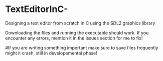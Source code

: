 # TextEditorInC-
Designing a text editor from scratch in C using the SDL2 graphics library

Downloading the files and running the executable should work.
If you encounter any errors, mention it in the issues section for me to fix! 

#If you are writing something important make sure to save files frequently might it crash, still in developemental phase!
